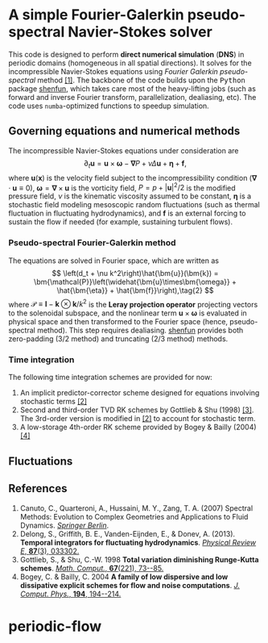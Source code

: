 # A simple Fourier-Galerkin pseudo-spectral Navier-Stokes solver


This code is designed to perform __direct numerical simulation__ (__DNS__) in periodic domains (homogeneous in all spatial directions). It solves for the incompressible Navier-Stokes equations using _Fourier Galerkin pseudo-spectral_ method [[1]](#ref1). The backbone of the code builds upon the <tt>Python</tt> package [shenfun](https://github.com/spectralDNS/shenfun), which takes care most of the heavy-lifting jobs (such as forward and inverse Fourier transform, parallelization, dealiasing, etc). The code uses `numba`-optimized functions to speedup simulation. 


## Governing equations and numerical methods

The incompressible Navier-Stokes equations under consideration are 
$$
\partial_t\bm{u} = \bm{u}\times\bm{\omega} -\bm{\nabla}P + \nu\Delta\bm{u} + \bm{\eta} + \bm{f},\tag{1}
$$
where $\bm{u}(\bm{x})$ is the velocity field subject to the incompressibility condition ($\bm{\nabla}\cdot\bm{u}\equiv0$), $\bm{\omega} = \bm{\nabla}\times\bm{u}$ is the vorticity field, $P = p + |\bm{u}|^2/2$ is the modified pressure field, $\nu$ is the kinematic viscosity assumed to be constant, $\bm{\eta}$ is a stochastic field modeling mesoscopic random fluctuations (such as thermal fluctuation in fluctuating hydrodynamics), and $\bm{f}$ is an external forcing to sustain the flow if needed (for example, sustaining turbulent flows). 

### Pseudo-spectral Fourier-Galerkin method

The equations are solved in Fourier space, which are written as 
$$
\left(d_t + \nu k^2\right)\hat{\bm{u}}(\bm{k}) = \bm{\mathcal{P}}\left(\widehat{\bm{u}\times\bm{\omega}} + \hat{\bm{\eta}} + \hat{\bm{f}}\right),\tag{2}
$$
where $\mathcal{P}\equiv\bm{I} - \bm{k}\otimes\bm{k}/k^2$ is the __Leray projection operator__ projecting vectors to the solenoidal subspace, and the nonlinear term $\bm{u}\times\bm{\omega}$ is evaluated in physical space and then transformed to the Fourier space (hence, pseudo-spectral method). This step requires dealiasing. [shenfun](https://github.com/spectralDNS/shenfun) provides both zero-padding (3/2 method) and truncating (2/3 method) methods. 


### Time integration

The following time integration schemes are provided for now:

1. An implicit predictor-corrector scheme designed for equations involving stochastic terms [[2]](#ref2)
2. Second and third-order TVD RK schemes by Gottlieb & Shu (1998) [[3]](#ref3). The 3rd-order version is modified in [[2]](#ref2) to account for stochastic term.
3. A low-storage 4th-order RK scheme provided by Bogey & Bailly (2004) [[4]](#ref4)


## Fluctuations




## References

1. <a id="ref4"></a> Canuto, C., Quarteroni, A., Hussaini, M. Y., Zang, T. A. (2007) Spectral Methods: Evolution to Complex Geometries and Applications to Fluid Dynamics. [*Springer Berlin*](https://link.springer.com/book/10.1007/978-3-540-30728-0).
2. <a id="ref1"></a> Delong, S., Griffith, B. E., Vanden-Eijnden, E., & Donev, A. (2013). **Temporal integrators for fluctuating hydrodynamics**. [*Physical Review E*, **87**(3), 033302.](https://doi.org/10.1103/PhysRevE.87.033302)
3. <a id="ref2"></a> Gottlieb, S., & Shu, C.-W. 1998 **Total variation diminishing Runge-Kutta schemes**. [*Math. Comput.*, **67**(221), 73--85.](https://doi.org/10.1090/S0025-5718-98-00913-2)
4. <a id="ref3"></a> Bogey, C. & Bailly, C. 2004 **A family of low dispersive and low dissipative explicit schemes for flow and noise computations**. [_J. Comput. Phys._, **194**, 194--214.](https://www.sciencedirect.com/science/article/pii/S0021999103004662)
# periodic-flow
